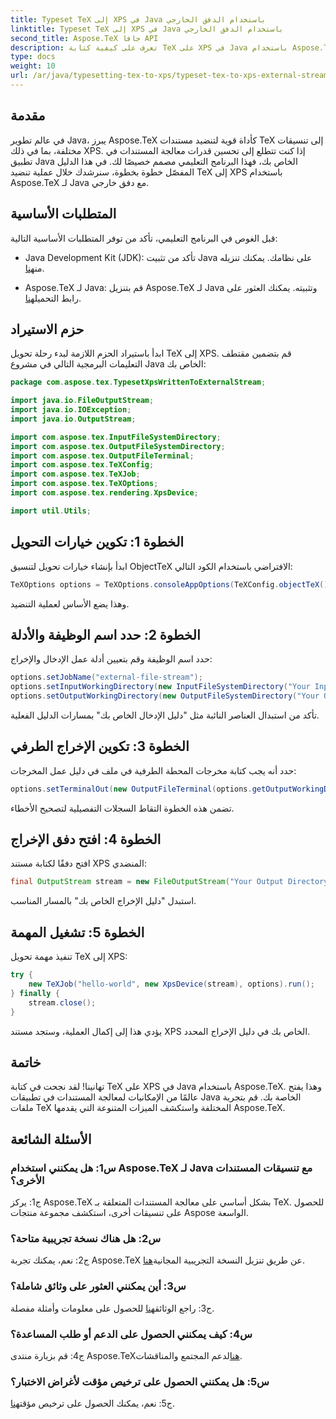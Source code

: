```yaml
---
title: Typeset TeX إلى XPS في Java باستخدام الدفق الخارجي
linktitle: Typeset TeX إلى XPS في Java باستخدام الدفق الخارجي
second_title: Aspose.TeX جافا API
description: تعرف على كيفية كتابة TeX على XPS في Java باستخدام Aspose.TeX. استكشف الإرشادات خطوة بخطوة لمعالجة المستندات بسلاسة.
type: docs
weight: 10
url: /ar/java/typesetting-tex-to-xps/typeset-tex-to-xps-external-stream/
---
```

## مقدمة

في عالم تطوير Java، يبرز Aspose.TeX كأداة قوية لتنضيد مستندات TeX إلى تنسيقات مختلفة، بما في ذلك XPS. إذا كنت تتطلع إلى تحسين قدرات معالجة المستندات في تطبيق Java الخاص بك، فهذا البرنامج التعليمي مصمم خصيصًا لك. في هذا الدليل المفصّل خطوة بخطوة، سنرشدك خلال عملية تنضيد TeX إلى XPS باستخدام Aspose.TeX لـ Java مع دفق خارجي.

## المتطلبات الأساسية

قبل الغوص في البرنامج التعليمي، تأكد من توفر المتطلبات الأساسية التالية:

-  Java Development Kit (JDK): تأكد من تثبيت Java على نظامك. يمكنك تنزيله من[هنا](https://www.oracle.com/java/technologies/javase-downloads.html).

-  Aspose.TeX لـ Java: قم بتنزيل Aspose.TeX لـ Java وتثبيته. يمكنك العثور على رابط التحميل[هنا](https://releases.aspose.com/tex/java/).

## حزم الاستيراد

ابدأ باستيراد الحزم اللازمة لبدء رحلة تحويل TeX إلى XPS. قم بتضمين مقتطف التعليمات البرمجية التالي في مشروع Java الخاص بك:

```java
package com.aspose.tex.TypesetXpsWrittenToExternalStream;

import java.io.FileOutputStream;
import java.io.IOException;
import java.io.OutputStream;

import com.aspose.tex.InputFileSystemDirectory;
import com.aspose.tex.OutputFileSystemDirectory;
import com.aspose.tex.OutputFileTerminal;
import com.aspose.tex.TeXConfig;
import com.aspose.tex.TeXJob;
import com.aspose.tex.TeXOptions;
import com.aspose.tex.rendering.XpsDevice;

import util.Utils;
```

## الخطوة 1: تكوين خيارات التحويل

ابدأ بإنشاء خيارات تحويل لتنسيق ObjectTeX الافتراضي باستخدام الكود التالي:

```java
TeXOptions options = TeXOptions.consoleAppOptions(TeXConfig.objectTeX());
```

وهذا يضع الأساس لعملية التنضيد.

## الخطوة 2: حدد اسم الوظيفة والأدلة

حدد اسم الوظيفة وقم بتعيين أدلة عمل الإدخال والإخراج:

```java
options.setJobName("external-file-stream");
options.setInputWorkingDirectory(new InputFileSystemDirectory("Your Input Directory"));
options.setOutputWorkingDirectory(new OutputFileSystemDirectory("Your Output Directory"));
```

تأكد من استبدال العناصر النائبة مثل "دليل الإدخال الخاص بك" بمسارات الدليل الفعلية.

## الخطوة 3: تكوين الإخراج الطرفي

حدد أنه يجب كتابة مخرجات المحطة الطرفية في ملف في دليل عمل المخرجات:

```java
options.setTerminalOut(new OutputFileTerminal(options.getOutputWorkingDirectory()));
```

تضمن هذه الخطوة التقاط السجلات التفصيلية لتصحيح الأخطاء.

## الخطوة 4: افتح دفق الإخراج

افتح دفقًا لكتابة مستند XPS المنضدي:

```java
final OutputStream stream = new FileOutputStream("Your Output Directory" + options.getJobName() + ".xps");
```

استبدل "دليل الإخراج الخاص بك" بالمسار المناسب.

## الخطوة 5: تشغيل المهمة

تنفيذ مهمة تحويل TeX إلى XPS:

```java
try {
    new TeXJob("hello-world", new XpsDevice(stream), options).run();
} finally {
    stream.close();
}
```

يؤدي هذا إلى إكمال العملية، وستجد مستند XPS الخاص بك في دليل الإخراج المحدد.

## خاتمة

تهانينا! لقد نجحت في كتابة TeX على XPS في Java باستخدام Aspose.TeX. وهذا يفتح عالمًا من الإمكانيات لمعالجة المستندات في تطبيقات Java الخاصة بك. قم بتجربة ملفات TeX المختلفة واستكشف الميزات المتنوعة التي يقدمها Aspose.TeX.

## الأسئلة الشائعة

### س1: هل يمكنني استخدام Aspose.TeX لـ Java مع تنسيقات المستندات الأخرى؟

ج1: يركز Aspose.TeX بشكل أساسي على معالجة المستندات المتعلقة بـ TeX. للحصول على تنسيقات أخرى، استكشف مجموعة منتجات Aspose الواسعة.

### س2: هل هناك نسخة تجريبية متاحة؟

 ج2: نعم، يمكنك تجربة Aspose.TeX عن طريق تنزيل النسخة التجريبية المجانية[هنا](https://releases.aspose.com/).

### س3: أين يمكنني العثور على وثائق شاملة؟

 ج3: راجع الوثائق[هنا](https://reference.aspose.com/tex/java/) للحصول على معلومات وأمثلة مفصلة.

### س4: كيف يمكنني الحصول على الدعم أو طلب المساعدة؟

 ج4: قم بزيارة منتدى Aspose.TeX[هنا](https://forum.aspose.com/c/tex/47)لدعم المجتمع والمناقشات.

### س5: هل يمكنني الحصول على ترخيص مؤقت لأغراض الاختبار؟

 ج5: نعم، يمكنك الحصول على ترخيص مؤقت[هنا](https://purchase.aspose.com/temporary-license/).